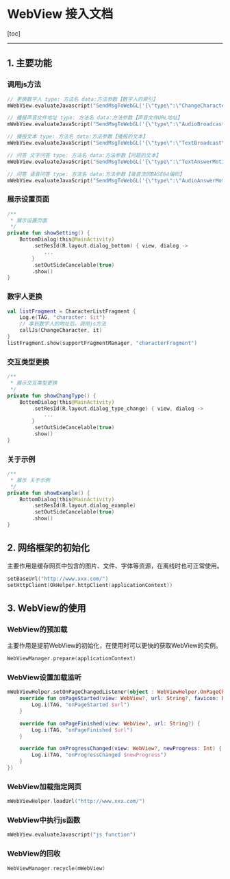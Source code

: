 # WebView 接入文档

[toc]

***



## 1. 主要功能

### 调用js方法
```kotlin
// 更换数字人 type: 方法名 data:方法参数【数字人的索引】
mWebView.evaluateJavascript("SendMsgToWebGL('{\"type\":\"ChangeCharacter\",\"data\":\"${robot.abName}\"}')") {}

// 播报声音文件地址 type: 方法名 data:方法参数【声音文件URL地址】
mWebView.evaluateJavaScript("SendMsgToWebGL('{\"type\":\"AudioBroadcast\",\"data\":\"$audioUrl\"}')") {}

// 播报文本 type: 方法名 data:方法参数【播报的文本】
mWebView.evaluateJavaScript("SendMsgToWebGL('{\"type\":\"TextBroadcast\",\"data\":\"$text\"}')") {}

// 问答 文字问答 type: 方法名 data:方法参数【问题的文本】
mWebView.evaluateJavaScript("SendMsgToWebGL('{\"type\":\"TextAnswerMotion\",\"data\":\"$text\"}')") {}

// 问答 语音问答 type: 方法名 data:方法参数【录音流的BASE64编码】
mWebView.evaluateJavaScript("SendMsgToWebGL('{\"type\":\"AudioAnswerMotion\",\"data\":\"$audioEncode\"}')") {}
```

### 展示设置页面
```kotlin
/**
 * 展示设置页面
 */
private fun showSetting() {
    BottomDialog(this@MainActivity)
        .setResId(R.layout.dialog_bottom) { view, dialog ->
      		...    
        }
        .setOutSideCancelable(true)
        .show()
}
```

### 数字人更换
```kotlin
val listFragment = CharacterListFragment {
    Log.e(TAG, "character: $it")
    // 拿到数字人的地址后，调用js方法
    callJs(ChangeCharacter, it)
}
listFragment.show(supportFragmentManager, "characterFragment")
```

### 交互类型更换
```kotlin
/**
 * 展示交互类型更换
 */
private fun showChangType() {
    BottomDialog(this@MainActivity)
        .setResId(R.layout.dialog_type_change) { view, dialog ->
         	...
        }
        .setOutSideCancelable(true)
        .show()
}
```

### 关于示例
```kotlin
/**
 * 展示 关于示例
 */
private fun showExample() {
    BottomDialog(this@MainActivity)
        .setResId(R.layout.dialog_example)
        .setOutSideCancelable(true)
        .show()
}
```



##  2. 网络框架的初始化

主要作用是缓存网页中包含的图片、文件、字体等资源，在离线时也可正常使用。

```kotlin
setBaseUrl("http://www.xxx.com/")
setHttpClient(OkHelper.httpClient(applicationContext))
```

##  3. WebView的使用

###  WebView的预加载

主要作用是提前WebView的初始化，在使用时可以更快的获取WebView的实例。

```kotlin
WebViewManager.prepare(applicationContext)
```

###  WebView设置加载监听

```kotlin
mWebViewHelper.setOnPageChangedListener(object : WebViewHelper.OnPageChangedListener {
    override fun onPageStarted(view: WebView?, url: String?, favicon: Bitmap?) {
        Log.i(TAG, "onPageStarted $url")
    }

    override fun onPageFinished(view: WebView?, url: String?) {
        Log.i(TAG, "onPageFinished $url")
    }

    override fun onProgressChanged(view: WebView?, newProgress: Int) {
        Log.i(TAG, "onProgressChanged $newProgress")
    }
})
```

###  WebView加载指定网页

```kotlin
mWebViewHelper.loadUrl("http://www.xxx.com/")
```

###  WebView中执行js函数

```kotlin
mWebView.evaluateJavascript("js function")
```

###  WebView的回收

```kotlin
WebViewManager.recycle(mWebView)
```


